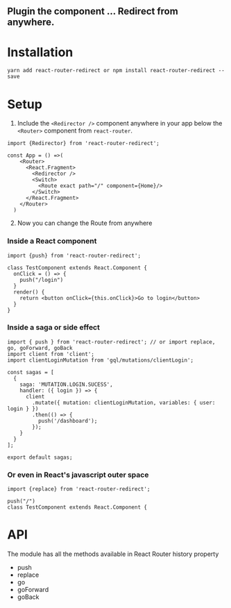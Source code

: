 ## Plugin the component ... Redirect from anywhere.

# Installation

```
yarn add react-router-redirect or npm install react-router-redirect --save
```

# Setup

1. Include the `<Redirector />` component anywhere in your app below the `<Router>` component from `react-router`.

```
import {Redirector} from 'react-router-redirect';

const App = () =>(
    <Router>
      <React.Fragment>
        <Redirector />
        <Switch>
          <Route exact path="/" component={Home}/>
        </Switch>
      </React.Fragment>
    </Router>
  )
```

2. Now you can change the Route from anywhere

### Inside a React component
```
import {push} from 'react-router-redirect';

class TestComponent extends React.Component {
  onClick = () => {
    push("/login")
  }
  render() {
    return <button onClick={this.onClick}>Go to login</button>
  }
}
```

### Inside a saga or side effect

```
import { push } from 'react-router-redirect'; // or import replace, go, goForward, goBack
import client from 'client';
import clientLoginMutation from 'gql/mutations/clientLogin';

const sagas = [
  {
    saga: 'MUTATION.LOGIN.SUCESS',
    handler: ({ login }) => {
      client
        .mutate({ mutation: clientLoginMutation, variables: { user: login } })
        .then(() => {
          push('/dashboard');
        });
    }
  }
];

export default sagas;
```

### Or even in React's javascript outer space

```
import {replace} from 'react-router-redirect';

push("/")
class TestComponent extends React.Component {
```

# API
The module has all the methods available in React Router history property

- push
- replace
- go
- goForward
- goBack
